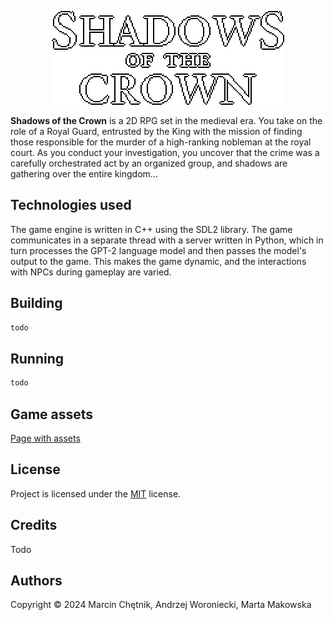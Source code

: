 <p align="center">
  <a href="https://github.com/skipdudes/AdventureGame/releases">
    <img src="logo.png" alt="Shadows of the Crown" />
  </a>
<p>

**Shadows of the Crown** is a 2D RPG set in the medieval era. You take on the role of a Royal Guard, entrusted by the King with the mission of finding those responsible for the murder of a high-ranking nobleman at the royal court. As you conduct your investigation, you uncover that the crime was a carefully orchestrated act by an organized group, and shadows are gathering over the entire kingdom...

## Technologies used
The game engine is written in C++ using the SDL2 library. The game communicates in a separate thread with a server written in Python, which in turn processes the GPT-2 language model and then passes the model's output to the game. This makes the game dynamic, and the interactions with NPCs during gameplay are varied.

## Building
```bash
todo
```

## Running
```bash
todo
```

## Game assets
[Page with assets](https://groovy-mandolin-a1d.notion.site/Game-Assets-fa82ae12a3944086bde1c9e4f678e263)

## License
Project is licensed under the [MIT](LICENSE) license.

## Credits
Todo

## Authors
Copyright &copy; 2024 Marcin Chętnik, Andrzej Woroniecki, Marta Makowska
